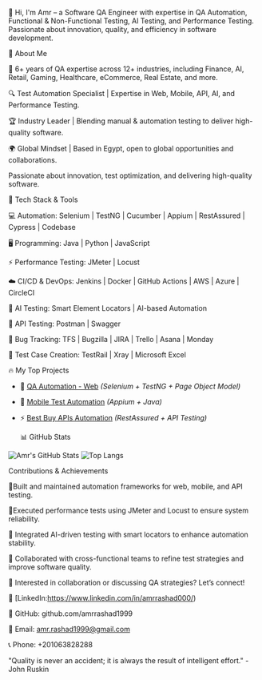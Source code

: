 👋 Hi, I'm Amr – a Software QA Engineer with expertise in QA Automation, Functional & Non-Functional Testing, AI Testing, and Performance Testing. Passionate about innovation, quality, and efficiency in software development.

🌟 About Me

🎯 6+ years of QA expertise across 12+ industries, including Finance, AI, Retail, Gaming, Healthcare, eCommerce, Real Estate, and more.

🔍 Test Automation Specialist | Expertise in Web, Mobile, API, AI, and Performance Testing.

🏆 Industry Leader | Blending manual & automation testing to deliver high-quality software.

🌍 Global Mindset | Based in Egypt, open to global opportunities and collaborations.

 Passionate about innovation, test optimization, and delivering high-quality software.




🚀 Tech Stack & Tools

💻 Automation: Selenium | TestNG | Cucumber | Appium | RestAssured | Cypress | Codebase

🖥️ Programming: Java | Python | JavaScript

⚡ Performance Testing: JMeter | Locust

☁️ CI/CD & DevOps: Jenkins | Docker | GitHub Actions | AWS | Azure | CircleCI

🤖 AI Testing: Smart Element Locators | AI-based Automation

🔗 API Testing: Postman | Swagger

🐞 Bug Tracking: TFS | Bugzilla | JIRA | Trello | Asana | Monday

📝 Test Case Creation: TestRail | Xray | Microsoft Excel


🔥 My Top Projects
- 🚀 [QA Automation - Web](https://github.com/amrrashad1999/QA_Automation-Web) *(Selenium + TestNG + Page Object Model)*
- 📱 [Mobile Test Automation](https://github.com/amrrashad1999/mobile-automation) *(Appium + Java)*
- ⚡ [Best Buy APIs Automation](https://github.com/amrrashad1999/Best-Buy-APIs) *(RestAssured + API Testing)*

  📊 GitHub Stats

![Amr's GitHub Stats](https://github-readme-stats.vercel.app/api?username=amrrashad1999&show_icons=true&theme=dark&count_private=true)
![Top Langs](https://github-readme-stats.vercel.app/api/top-langs/?username=amrrashad1999&layout=compact&theme=dark)

Contributions & Achievements

🔹Built and maintained automation frameworks for web, mobile, and API testing.

🔹Executed performance tests using JMeter and Locust to ensure system reliability.

🔹 Integrated AI-driven testing with smart locators to enhance automation stability.

🔹 Collaborated with cross-functional teams to refine test strategies and improve software quality.

🚀 Interested in collaboration or discussing QA strategies? Let’s connect!

📌 [LinkedIn:https://www.linkedin.com/in/amrrashad000/)

📌 GitHub: github.com/amrrashad1999

📩 Email: amr.rashad1999@gmail.com

📞 Phone: +201063828288

"Quality is never an accident; it is always the result of intelligent effort." - John Ruskin 
